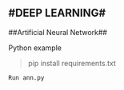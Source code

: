 #DEEP LEARNING#
---

##Artificial Neural Network##<br>

Python example<br>

>pip install requirements.txt

`Run ann.py`
